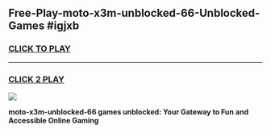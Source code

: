 
## Free-Play-moto-x3m-unblocked-66-Unblocked-Games #igjxb
<h3>
<a href="https://news.freeplayer.one?title=moto-x3m-unblocked-66&ref=8M">CLICK TO PLAY</a></h3>
<hr>

<h3>
<a href="https://news.freeplayer.one?title=moto-x3m-unblocked-66&ref=8M">CLICK 2 PLAY</a>
  
</h3>

<a href="https://news.freeplayer.one?title=moto-x3m-unblocked-66&ref=8M"><img src="https://clearcache.store/games.png"></a>


**moto-x3m-unblocked-66 games unblocked: Your Gateway to Fun and Accessible Online Gaming**
